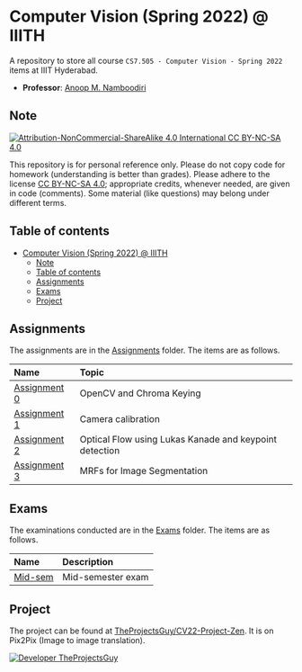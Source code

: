 # Computer Vision (Spring 2022) @ IIITH

A repository to store all course `CS7.505 - Computer Vision - Spring 2022` items at IIIT Hyderabad.

- **Professor**: [Anoop M. Namboodiri](https://faculty.iiit.ac.in/~anoop/)

## Note

[![Attribution-NonCommercial-ShareAlike 4.0 International CC BY-NC-SA 4.0](https://mirrors.creativecommons.org/presskit/buttons/88x31/svg/by-nc-sa.svg)](https://creativecommons.org/licenses/by-nc-sa/4.0/)

This repository is for personal reference only. Please do not copy code for homework (understanding is better than grades). Please adhere to the license [CC BY-NC-SA 4.0](https://creativecommons.org/licenses/by-nc-sa/4.0/legalcode); appropriate credits, whenever needed, are given in code (comments). Some material (like questions) may belong under different terms.

## Table of contents

- [Computer Vision (Spring 2022) @ IIITH](#computer-vision-spring-2022--iiith)
    - [Note](#note)
    - [Table of contents](#table-of-contents)
    - [Assignments](#assignments)
    - [Exams](#exams)
    - [Project](#project)

## Assignments

The assignments are in the [Assignments](./Assignments/README.md) folder. The items are as follows.

| Name | Topic |
| :--- | :--- |
| [Assignment 0](./Assignments/Assignment%200/README.md) | OpenCV and Chroma Keying |
| [Assignment 1](./Assignments/Assignment%201/README.md) | Camera calibration |
| [Assignment 2](./Assignments/Assignment%202/README.md) | Optical Flow using Lukas Kanade and keypoint detection |
| [Assignment 3](./Assignments/Assignment%203/README.md) | MRFs for Image Segmentation |

## Exams

The examinations conducted are in the [Exams](./Exams/README.md) folder. The items are as follows.

| Name | Description |
| :-- | :------ |
| [Mid-sem](./Exams/Mid-sem/README.md) | Mid-semester exam |

## Project

The project can be found at [TheProjectsGuy/CV22-Project-Zen](https://github.com/TheProjectsGuy/CV22-Project-Zen). It is on Pix2Pix (Image to image translation).

[![Developer TheProjectsGuy][dev-shield]][dev-profile-link]

[dev-shield]: https://img.shields.io/badge/Developer-TheProjectsGuy-blue
[dev-profile-link]: https://github.com/TheProjectsGuy

